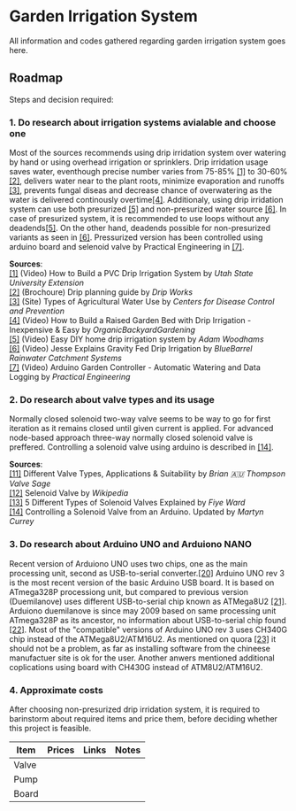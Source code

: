 # Garden Irrigation System
All information and codes gathered regarding garden irrigation system goes here.


## Roadmap
Steps and decision required:

### 1. Do research about irrigation systems avialable and choose one

Most of the sources recommends using drip irridation system over watering by hand or using overhead irrigation or sprinklers.
Drip irridation usage saves water, eventhough precise number varies from 75-85% [[1]](https://www.youtube.com/watch?v=NOpvLFwjS1g) to 30-60% [[2]](https://www.dripworks.com/media/wysiwyg/drip-planning-guide.pdf), delivers water near to the plant roots, minimize evaporation and runoffs [[3]](https://www.cdc.gov/healthywater/other/agricultural/types.html), prevents fungal diseas and decrease chance of overwatering as the water is delivered continously overtime[[4]](https://www.youtube.com/watch?v=P86oiKTzuAo).
Additionaly, using drip irridation system can use both presurized [[5]](https://www.youtube.com/watch?v=Bo2GFneYrfM) and non-presurized water source [[6]](https://www.youtube.com/watch?v=WF5TeIQyiHY).
In case of presurized system, it is recommended to use loops without any deadends[[5]](https://www.youtube.com/watch?v=Bo2GFneYrfM).
On the other hand, deadends possible for non-presurized variants as seen in [[6]](https://www.youtube.com/watch?v=WF5TeIQyiHY).
Pressurized version has been controlled using arduino board and selenoid valve by Practical Engineering in [[7]](https://www.youtube.com/watch?v=O_Q1WKCtWiA).

**Sources**:  
[[1]](https://www.youtube.com/watch?v=NOpvLFwjS1g) (Video) How to Build a PVC Drip Irrigation System by _Utah State University Extension_  
[[2]](https://www.dripworks.com/media/wysiwyg/drip-planning-guide.pdf) (Brochoure) Drip planning guide by _Drip Works_  
[[3]](https://www.cdc.gov/healthywater/other/agricultural/types.html) (Site) Types of Agricultural Water Use by _Centers for Disease Control and Prevention_  
[[4]](https://www.youtube.com/watch?v=P86oiKTzuAo) (Video) How to Build a Raised Garden Bed with Drip Irrigation - Inexpensive & Easy by _OrganicBackyardGardening_  
[[5]](https://www.youtube.com/watch?v=Bo2GFneYrfM) (Video) Easy DIY home drip irrigation system by _Adam Woodhams_  
[[6]](https://www.youtube.com/watch?v=WF5TeIQyiHY) (Video) Jesse Explains Gravity Fed Drip Irrigation by _BlueBarrel Rainwater Catchment Systems_   
[[7]](https://www.youtube.com/watch?v=O_Q1WKCtWiA) (Video) Arduino Garden Controller - Automatic Watering and Data Logging by _Practical Engineering_

### 2. Do research about valve types and its usage

Normally closed solenoid two-way valve seems to be way to go for first iteration as it remains closed until given current is applied.
For advanced node-based approach three-way normally closed solenoid valve is preffered.
Controlling a solenoid valve using arduino is described in [[14]](http://www.martyncurrey.com/controlling-a-solenoid-valve-from-an-arduino-updated/).

**Sources**:  
[[11]](https://www.linkedin.com/pulse/different-valve-types-applications-suitability-brian-g-thompson--1) Different Valve Types, Applications & Suitability by _Brian 🇦🇺 Thompson Valve Sage_  
[[12]](https://en.wikipedia.org/wiki/Solenoid_valve) Selenoid Valve by _Wikipedia_  
[[13]](https://www.doityourself.com/stry/5-different-types-of-solenoid-valves-explained) 5 Different Types of Solenoid Valves Explained by _Fiye Ward_  
[[14]](http://www.martyncurrey.com/controlling-a-solenoid-valve-from-an-arduino-updated/) Controlling a Solenoid Valve from an Arduino. Updated by _Martyn Currey_
 

### 3. Do research about Arduino UNO and Arduiono NANO 

Recent version of Arduiono UNO uses two chips, one as the main processing unit, second as USB-to-serial converter.[[20]](https://arduino.stackexchange.com/questions/24081/is-atmega328p-the-same-as-16u2)
Arduino UNO rev 3 is the most recent version of the basic Arduino USB board.
It is based on ATmega328P processiong unit, but compared to previous version (Duemilanove) uses different USB-to-serial chip known as ATMega8U2 [[21]](https://www.arduino.cc/en/main/boards).
Arduiono duemilanove is since may 2009 based on same processing unit ATmega328P as its ancestor, no information about USB-to-serial chip found [[22]](https://www.arduino.cc/en/Main/ArduinoBoardDuemilanove).
Most of the "compatible" versions of Arduino UNO rev 3 uses CH340G chip instead of the ATMega8U2/ATM16U2.
As mentioned on quora [[23]](https://www.quora.com/What-is-the-difference-between-Arduino-Uno-R3-compatible-board-ATmega328P-ATmega16U2-and-Arduino-Uno-R3-ATmega328P-USB-board-CH340G-Which-should-I-buy-and-why) it should not be a problem, as far as installing software from the chineese manufactuer site is ok for the user. Another anwers mentioned additional coplications using board with CH430G instead of ATM8U2/ATM16U2.

### 4. Approximate costs

After choosing non-presurized drip irridation system, it is required to barinstorm about required items and price them, before deciding whether this project is feasible.

| Item  | Prices | Links | Notes  |
|-------|--------|-------|--------|
| Valve |        |       |        |
| Pump  |        |       |        |
| Board |        |       |        |

